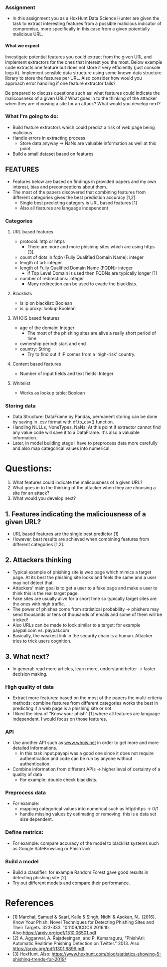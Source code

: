 ### Assignment
- In this assignment you as a HoxHunt Data Science Hunter are given the task to extract interesting features from a possible malicious indicator of compromise, more specifically in this case from a given potentially malicious URL.

#### What we expect
Investigate potential features you could extract from the given URL and implement extractors for the ones that interest you the most. Below example code extracts one feature but does not store it very efficiently (just console logs it). Implement sensible data structure using some known data structure library to store the features per URL. Also consider how would you approach error handling if one feature extractor fails?

Be prepared to discuss questions such as: what features could indicate the malicousness of a given URL? What goes in to the thinking of the attacker when they are choosing a site for an attack? What would you develop next?


### What I'm going to do:
- Build feature extractors which could predict a risk of web page being malicious
- Handle errors in extracting process
    - Store data anyway -> NaNs are valuable information as well at this point.
- Build a small dataset based on features


## FEATURES
- Features below are based on findings in provided papers and my own interest, bias and preconceptions about them. 
- The most of the papers discovered that combining features from different categories gives the best prediction accuracy [1,2]. 
    - Single best predicting category is URL based features [1]
    - Also all features are language independent
    

### Categories
1.  URL based features
    - protocol: http or https
        - There are more and more phishing sites which are using https [3].
    - count of dots in fqdn (Fully Qualified Domain Name): integer 
    - length of url: integer
    - length of Fully Qualified Domain Name (FQDN): integer
        - if Top Level Domain is used then FQDNs are typically longer [1]
    - number of redirections: integer
        - Many redirection can be used to evade the blacklists.
2. Blacklists
    - is ip on blacklist: Boolean
    - is ip proxy: lookup Boolean
3. WHOIS based features
    - age of the domain: Integer
        - The most of the phishing sites are alive a really short period of time
    - ownership period: start and end
    - country: String
        - Try to find out if IP comes from a 'high-risk' country.
4. Content based features
    - Number of input fields and text fields: Integer
    
5. Whitelist
    - Works as lookup table: Boolean


### Storing data

- Data Structure: DataFrame by Pandas, permanent storing can be done by saving in .csv format with df.to_csv() function.
- Handling NULLs, NoneTypes, NaNs: At this point if extractor cannot find any value code will save it to a DataFrame. It's also a valuable information. 
- Later, in model building stage I have to preprocess data more carefully and also map categorical values into numerical.



# Questions:
1. What features could indicate the malicousness of a given URL?
2. What goes in to the thinking of the attacker when they are choosing a site for an attack?
3. What would you develop next?


## 1. Features indicating the maliciousness of a given URL?
- URL based features are the single best predictor [1]
- However, best results are achieved when combining features from different categories [1,2]. 

## 2. Attackers thinking
- Typical example of phishing site is web page which mimics a target page. At its best the phishing site looks and feels the same and a user may not detect that. 
- Attackers' main goal is to get a user to a fake page and make a user to think this is the real target page. 
- Fake sites are usually alive for a short time so typically target sites are the ones with high traffic.
- The power of phishes come from statistical probability -> phishers may send thousands or tens of thousands of emails and some of them will be tricked! 
- Also URLs can be made to look similar to a target: for example paypal.com vs. paypaI.com
- Basically, the weakest link in the security chain is a human. Attacker tries to trick users cognition. 


## 3. What next? 
- In general: read more articles, learn more, understand better -> faster decision making. 
### High quality of data
- Extract more features: based on the most of the papers the multi-criteria methods: combine features from different categories works the best in predicting if a web page is a phishing site or not.
- I liked the idea of "Know your phish" [1] where all features are language independent. I would focus on those features.

### API
- Use another API such as www.whois.net in order to get more and more detailed informations. 
    - In this task input.payapi was a good one since it does not require authentication and code can be run by anyone without authentication. 
- Combine information from different APIs -> higher level of certainty of a quality of data
    - For example: double check blacklists. 

### Preprocess data
- For example:
    - mapping categorical values into numerical such as http/https -> 0/1
    - handle missing values by estimating or removing: this is a data set size dependent. 

### Define metrics: 
- For example: compare accuracy of the model to blacklist systems such as Google SafeBrowsing or PhishTank


### Build a model
- Build a classifier: for example Random Forest gave good results in detecting phishing site [2]
- Try out different models and compare their performance. 



# References

- [1] Marchal, Samuel & Saari, Kalle & Singh, Nidhi & Asokan, N.. (2016). Know Your Phish: Novel Techniques for Detecting Phishing Sites and Their Targets. 323-333. 10.1109/ICDCS.2016.10. Also:https://arxiv.org/pdf/1510.06501.pdf
- [2] A. Aggarwal, A. Rajadesingan, and P. Kumaraguru, “PhishAri: Automatic Realtime Phishing Detection on Twitter.” 2013. Also https://arxiv.org/pdf/1301.6899.pdf
- [3] HoxHunt, Also: https://www.hoxhunt.com/blog/statistics-showing-5-phishing-trends-for-2019/ 
